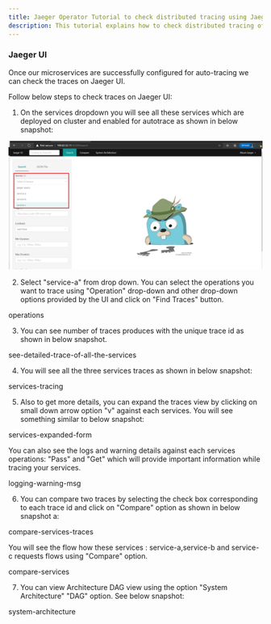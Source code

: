 ```yaml
---
title: Jaeger Operator Tutorial to check distributed tracing using Jaeger UI
description: This tutorial explains how to check distributed tracing of services using Jaeger UI
---
```


### Jaeger UI

Once our microservices are successfully configured for auto-tracing we can check the traces on Jaeger UI.

Follow below steps to check traces on Jaeger UI:

1. On the services dropdown you will see all these services which are deployed on cluster and enabled for autotrace as shown in below snapshot: 

![](_images/service-autotracing-jaeger-ui.PNG)

2. Select "service-a" from drop down. You can select the operations you want to trace using "Operation" drop-down and other drop-down options provided by the UI and click on "Find Traces" button.

operations

3. You can see number of traces produces with the unique trace id as shown in below snapshot.

 see-detailed-trace-of-all-the-services

4. You will see all the three services traces as shown in below snapshot:

services-tracing

5. Also to get more details, you can expand the traces view by clicking on small down arrow option "v" against each services. You will see something similar to below snapshot:

services-expanded-form

You can also see the logs and warning details against each services operations: "Pass" and "Get" which will provide important information while tracing your services.

logging-warning-msg


6. You can compare two traces by selecting the check box corresponding to each trace id and click on "Compare" option as shown in below snapshot a:


compare-services-traces

You will see the flow how these services : service-a,service-b and service-c requests flows using "Compare" option.

compare-services

7. You can view Architecture DAG view using the option "System Architecture" "DAG" option. See below snapshot:

system-architecture


